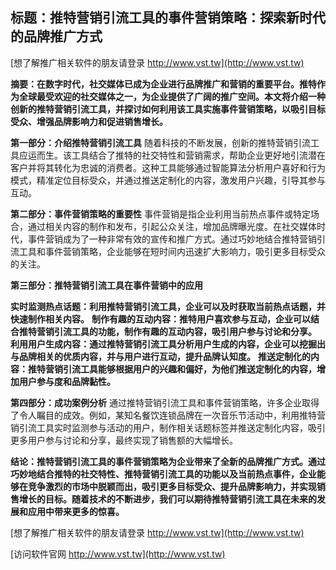 ## **标题：推特营销引流工具的事件营销策略：探索新时代的品牌推广方式**

[想了解推广相关软件的朋友请登录 http://www.vst.tw](http://www.vst.tw)

**摘要：在数字时代，社交媒体已成为企业进行品牌推广和营销的重要平台。推特作为全球最受欢迎的社交媒体之一，为企业提供了广阔的推广空间。本文将介绍一种创新的推特营销引流工具，并探讨如何利用该工具实施事件营销策略，以吸引目标受众、增强品牌影响力和促进销售增长。**

**第一部分：介绍推特营销引流工具**
随着科技的不断发展，创新的推特营销引流工具应运而生。该工具结合了推特的社交特性和营销需求，帮助企业更好地引流潜在客户并将其转化为忠诚的消费者。这种工具能够通过智能算法分析用户喜好和行为模式，精准定位目标受众，并通过推送定制化的内容，激发用户兴趣，引导其参与互动。

**第二部分：事件营销策略的重要性**
事件营销是指企业利用当前热点事件或特定场合，通过相关内容的制作和发布，引起公众关注，增加品牌曝光度。在社交媒体时代，事件营销成为了一种非常有效的宣传和推广方式。通过巧妙地结合推特营销引流工具和事件营销策略，企业能够在短时间内迅速扩大影响力，吸引更多目标受众的关注。

**第三部分：推特营销引流工具在事件营销中的应用**

**实时监测热点话题：利用推特营销引流工具，企业可以及时获取当前热点话题，并快速制作相关内容。**
**制作有趣的互动内容：推特用户喜欢参与互动，企业可以结合推特营销引流工具的功能，制作有趣的互动内容，吸引用户参与讨论和分享。**
**利用用户生成内容：通过推特营销引流工具分析用户生成的内容，企业可以挖掘出与品牌相关的优质内容，并与用户进行互动，提升品牌认知度。**
**推送定制化的内容：推特营销引流工具能够根据用户的兴趣和偏好，为他们推送定制化的内容，增加用户参与度和品牌黏性。**

**第四部分：成功案例分析**
通过推特营销引流工具和事件营销策略，许多企业取得了令人瞩目的成效。例如，某知名餐饮连锁品牌在一次音乐节活动中，利用推特营销引流工具实时监测参与活动的用户，制作相关话题标签并推送定制化内容，吸引更多用户参与讨论和分享，最终实现了销售额的大幅增长。

**结论：推特营销引流工具的事件营销策略为企业带来了全新的品牌推广方式。通过巧妙地结合推特的社交特性、推特营销引流工具的功能以及当前热点事件，企业能够在竞争激烈的市场中脱颖而出，吸引更多目标受众、提升品牌影响力，并实现销售增长的目标。随着技术的不断进步，我们可以期待推特营销引流工具在未来的发展和应用中带来更多的惊喜。**

[想了解推广相关软件的朋友请登录 http://www.vst.tw](http://www.vst.tw)


[访问软件官网 http://www.vst.tw](http://www.vst.tw)
